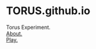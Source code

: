 # TORUS.github.io
Torus Experiment.
<br>
<a href="https://en.wikipedia.org/wiki/Torus" target="_blank">About.</a>
<br>
<a href="https://saulofilho.github.io/TORUS.github.io/" target="_blank">Play.</a>